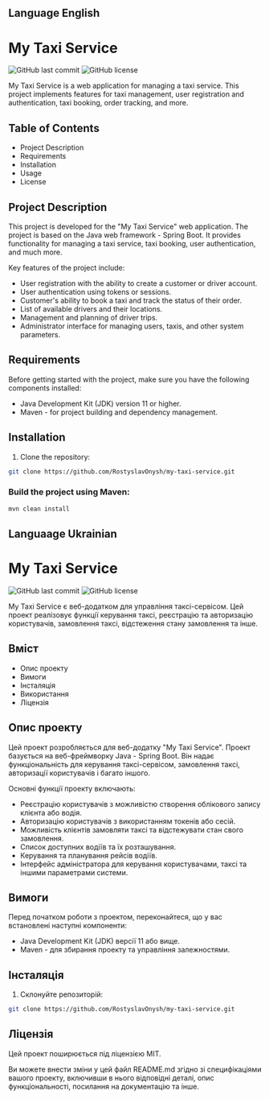 ## Language English

# My Taxi Service

![GitHub last commit](https://img.shields.io/github/last-commit/RostyslavOnysh/my-taxi-service)
![GitHub license](https://img.shields.io/github/license/RostyslavOnysh/my-taxi-service)

My Taxi Service is a web application for managing a taxi service. This project implements features for taxi management, user registration and authentication, taxi booking, order tracking, and more.

## Table of Contents

- Project Description
- Requirements
- Installation
- Usage
- License

## Project Description

This project is developed for the "My Taxi Service" web application. The project is based on the Java web framework - Spring Boot. It provides functionality for managing a taxi service, taxi booking, user authentication, and much more.

Key features of the project include:

- User registration with the ability to create a customer or driver account.
- User authentication using tokens or sessions.
- Customer's ability to book a taxi and track the status of their order.
- List of available drivers and their locations.
- Management and planning of driver trips.
- Administrator interface for managing users, taxis, and other system parameters.

## Requirements

Before getting started with the project, make sure you have the following components installed:

- Java Development Kit (JDK) version 11 or higher.
- Maven - for project building and dependency management.

## Installation

1. Clone the repository:

```bash
git clone https://github.com/RostyslavOnysh/my-taxi-service.git
```

### Build the project using Maven:
```bash
mvn clean install
```














 

## Languaage Ukrainian
# My Taxi Service

![GitHub last commit](https://img.shields.io/github/last-commit/RostyslavOnysh/my-taxi-service)
![GitHub license](https://img.shields.io/github/license/RostyslavOnysh/my-taxi-service)

My Taxi Service є веб-додатком для управління таксі-сервісом. Цей проект реалізовує функції керування таксі, реєстрацію та авторизацію користувачів, замовлення таксі, відстеження стану замовлення та інше.

## Вміст

- Опис проекту
- Вимоги
- Інсталяція
- Використання
- Ліцензія

## Опис проекту

Цей проект розробляється для веб-додатку "My Taxi Service". Проект базується на веб-фреймворку Java - Spring Boot. Він надає функціональність для керування таксі-сервісом, замовлення таксі, авторизації користувачів і багато іншого.

Основні функції проекту включають:

- Реєстрацію користувачів з можливістю створення облікового запису клієнта або водія.
- Авторизацію користувачів з використанням токенів або сесій.
- Можливість клієнтів замовляти таксі та відстежувати стан свого замовлення.
- Список доступних водіїв та їх розташування.
- Керування та планування рейсів водіїв.
- Інтерфейс адміністратора для керування користувачами, таксі та іншими параметрами системи.

## Вимоги

Перед початком роботи з проектом, переконайтеся, що у вас встановлені наступні компоненти:

- Java Development Kit (JDK) версії 11 або вище.
- Maven - для збирання проекту та управління залежностями.

## Інсталяція

1. Склонуйте репозиторій:

```bash
git clone https://github.com/RostyslavOnysh/my-taxi-service.git
```

## Ліцензія
Цей проект поширюється під ліцензією MIT.

Ви можете внести зміни у цей файл README.md згідно зі специфікаціями вашого проекту, включивши в нього відповідні деталі, опис функціональності, посилання на документацію та інше.
